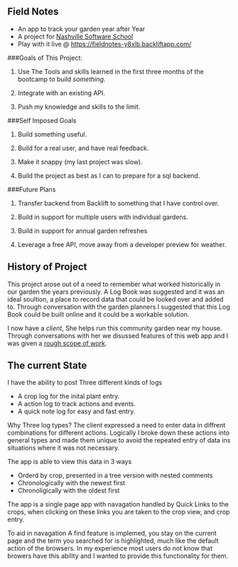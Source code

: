 Field Notes
-----------

- An app to track your garden year after Year
- A project for [Nashville Software School](http://nashvillesoftwareschool.com)
- Play with it live @ https://fieldnotes-y8xlb.backliftapp.com/

###Goals of This Project:

1.  Use The Tools and skills learned in the first three months
    of the bootcamp to build *something*.

2.  Integrate with an existing API.

3.  Push my knowledge and skills to the limit.

###Self Imposed Goals

1.  Build something useful.

2.  Build for a real user, and have real feedback.

3.  Make it snappy (my last project was slow).

4.  Build the project as best as I can to prepare for a sql backend.

###Future Plans

1.  Transfer backend from Backlift to something that I have control over.

2.  Build in support for multiple users with individual gardens.

3.  Build in support for annual garden refreshes

4.  Leverage a free API, move away from a developer preview for weather.

History of Project
------------------

This project arose out of a need to remember what worked historically in our garden the years previously. A Log Book was suggested and it was an ideal soultion, a place to record data that could be looked over and added to. Through conversation with the garden planners I suggested that this Log Book could be built online and it could be a workable solution.

I now have a *client*, She helps run this community garden near my house. Through conversations with her we disussed features of this web app and I was given a [rough scope of work](https://docs.google.com/file/d/1vTGu3K1QMnXq8YzdX1__k7Kvh58bQM7_Ju_w-GencE5vAnCfGidMc5Ca6Zkr/edit?usp=sharing).

The current State
-----------------

I have the ability to post Three different kinds of logs  
* A crop log for the inital plant entry.
* A action log to track actions and events.
* A quick note log for easy and fast entry.

Why Three log types?
The client expressed a need to enter data in diffrent combinations for different actions. Logically I broke down these actions into general types and made them unique to avoid the repeated entry of data ins situations where it was not necessary.

The app is able to view this data in 3 ways
* Orderd by crop, presented in a tree version with nested comments
* Chronologically with the newest first
* Chronoligically with the oldest first

The app is a single page app with navagation handled by Quick Links to the crops, when clicking on these links you are taken to the crop view, and crop entry.

To aid in navagation A find feature is implemed, you stay on the current page and the term you searched for is highlighted, much like the default action of the browsers. In my experience most users do not know that browers have this ability and I wanted to provide this functionality for them.






